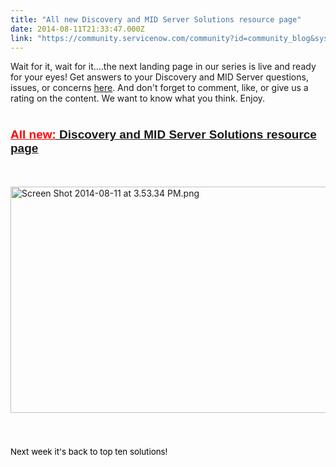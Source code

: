 ```yaml
---
title: "All new Discovery and MID Server Solutions resource page"
date: 2014-08-11T21:33:47.000Z
link: "https://community.servicenow.com/community?id=community_blog&sys_id=e61e626ddbd0dbc01dcaf3231f961964"
---
```

<p>Wait for it, wait for it....the next landing page in our series is live and ready for your eyes! Get answers to your Discovery and MID Server questions, issues, or concerns <a title="k-external-small" class="jive-link-external-small" href="https://hi.service-now.com/kb_view.do?sysparm_article=KB0540193" rel="nofollow" target="_blank">here</a>. And don't forget to comment, like, or give us a rating on the content. We want to know what you think. Enjoy.</p><p style="min-height: 8pt; height: 8pt; padding: 0px;">  </p><p><span style="font-size: 19px; font-family: arial, sans-serif; color: #666666;"><strong><a class="jive-link-external-small" href="https://hi.service-now.com/kb_view.do?sysparm_article=KB0540193" rel="nofollow" target="_blank"><span style="font-weight: inherit; font-style: inherit; font-family: inherit; color: #ff0000; text-decoration: underline;">All new</span><span style="color: #ff0000; font-style: inherit; font-family: inherit; text-decoration: underline; font-weight: inherit;">:</span><span style="text-decoration: underline;"> Discovery and MID Server Solutions resource page</span></a></strong></span></p><p><span style="font-size: 19px; font-family: arial, sans-serif; color: #666666;"><strong><br/></strong></span></p><p><a _jive_internal="true" href="/servlet/JiveServlet/showImage/38-3323-12437/Screen Shot 2014-08-11 at 3.53.34 PM.png"><img  alt="Screen Shot 2014-08-11 at 3.53.34 PM.png" class="image-0 jive-image" height="806" src="6010ddcadb94130468c1fb651f9619f1.iix" style="height: 362px; width: 620px;" width="1381"/></a></p><p><span style="font-size: 19px; font-family: arial, sans-serif; color: #666666;"><strong><br/></strong></span></p><p><span style="color: #000000; font-size: 10pt;">Next week it's back to top ten solutions!</span><span style="font-size: 19px; font-family: arial, sans-serif; color: #666666;"><strong><br/></strong></span></p>
